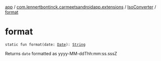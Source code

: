 [app](../../index.md) / [com.lennertbontinck.carmeetsandroidapp.extensions](../index.md) / [IsoConverter](index.md) / [format](./format.md)

# format

`static fun format(date: `[`Date`](http://docs.oracle.com/javase/6/docs/api/java/util/Date.html)`): `[`String`](https://kotlinlang.org/api/latest/jvm/stdlib/kotlin/-string/index.html)

Returns `date` formatted as yyyy-MM-ddThh:mm:ss.sssZ

